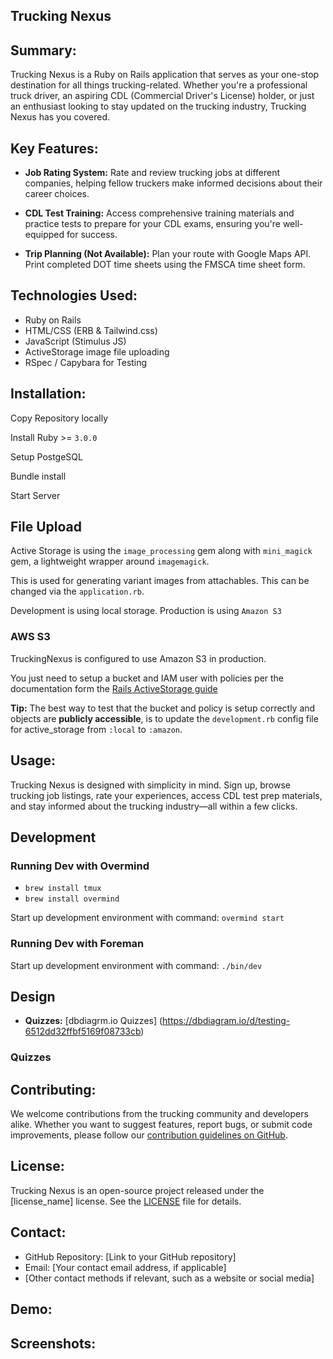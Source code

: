 ## Trucking Nexus

## Summary:

Trucking Nexus is a Ruby on Rails application that serves as your one-stop destination for all things trucking-related. Whether you're a professional truck driver, an aspiring CDL (Commercial Driver's License) holder, or just an enthusiast looking to stay updated on the trucking industry, Trucking Nexus has you covered.

## Key Features:

- **Job Rating System:** Rate and review trucking jobs at different companies, helping fellow truckers make informed decisions about their career choices.

- **CDL Test Training:** Access comprehensive training materials and practice tests to prepare for your CDL exams, ensuring you're well-equipped for success.

- **Trip Planning (Not Available):** Plan your route with Google Maps API. Print completed DOT time sheets using the FMSCA time sheet form.

## Technologies Used:

- Ruby on Rails
- HTML/CSS (ERB & Tailwind.css)
- JavaScript (Stimulus JS)
- ActiveStorage image file uploading
- RSpec / Capybara for Testing

## Installation:

Copy Repository locally

Install Ruby >= `3.0.0`

Setup PostgeSQL

Bundle install

Start Server

## File Upload

Active Storage is using the `image_processing` gem
along with `mini_magick` gem, a lightweight wrapper around `imagemagick`.

This is used for generating variant images from attachables.
This can be changed via the `application.rb`.

Development is using local storage.
Production is using `Amazon S3`

### AWS S3

TruckingNexus is configured to use Amazon S3 in production.

You just need to setup a bucket and IAM user with policies per the documentation
form the [Rails ActiveStorage guide](https://edgeguides.rubyonrails.org/active_storage_overview.html#s3-service-amazon-s3-and-s3-compatible-apis)

**Tip:** The best way to test that the bucket and policy is setup correctly and objects are **publicly accessible**, is to update the `development.rb` config file for active_storage from `:local` to `:amazon`.

## Usage:

Trucking Nexus is designed with simplicity in mind. Sign up, browse trucking job listings, rate your experiences, access CDL test prep materials, and stay informed about the trucking industry—all within a few clicks.

## Development

### Running Dev with Overmind

- `brew install tmux`
- `brew install overmind`

Start up development environment with command: `overmind start`

### Running Dev with Foreman

Start up development environment with command: `./bin/dev`

## Design

- **Quizzes:** [dbdiagrm.io Quizzes] (https://dbdiagram.io/d/testing-6512dd32ffbf5169f08733cb)

### Quizzes

## Contributing:

We welcome contributions from the trucking community and developers alike. Whether you want to suggest features, report bugs, or submit code improvements, please follow our [contribution guidelines on GitHub](link_to_contributing_guidelines).

## License:

Trucking Nexus is an open-source project released under the [license_name] license. See the [LICENSE](link_to_license_file) file for details.

## Contact:

- GitHub Repository: [Link to your GitHub repository]
- Email: [Your contact email address, if applicable]
- [Other contact methods if relevant, such as a website or social media]

## Demo:

## Screenshots:
